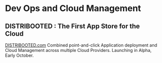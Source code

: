 # Dev Ops and Cloud Management

## 

## DISTRIBOOTED : The First App Store for the Cloud

[DISTRIBOOTED.com](http://distribooted.com) Combined point-and-click Application deployment and Cloud Management across multiple Cloud Providers. Launching in Alpha, Early October.

